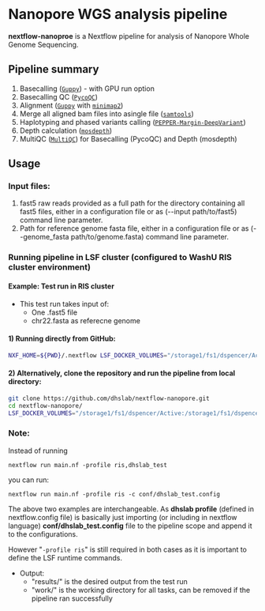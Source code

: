 <br>

# Nanopore WGS analysis pipeline

**nextflow-nanoproe** is a Nextflow pipeline for analysis of Nanopore Whole Genome Sequencing.


## Pipeline summary
1. Basecalling ([`Guppy`](https://nanoporetech.com/nanopore-sequencing-data-analysis)) - with GPU run option
1. Basecalling QC ([`PycoQC`](https://a-slide.github.io/pycoQC/))
1. Alignment ([`Guppy`](https://nanoporetech.com/nanopore-sequencing-data-analysis) with [`minimap2`](https://github.com/lh3/minimap2))
1. Merge all aligned bam files into asingle file ([`samtools`](http://www.htslib.org/doc/samtools.html))
1. Haplotyping and phased variants calling ([`PEPPER-Margin-DeepVariant`](https://github.com/kishwarshafin/pepper))
1. Depth calculation ([`mosdepth`](https://github.com/brentp/mosdepth))
1. MultiQC ([`MultiQC`](https://multiqc.info/)) for Basecalling (PycoQC) and Depth (mosdepth)





## Usage
### Input files:
1. fast5 raw reads provided as a full path for the directory containing all fast5 files, either in a configuration file or as (--input path/to/fast5) command line parameter.
2. Path for reference genome fasta file, either in a configuration file or as (--genome_fasta path/to/genome.fasta) command line parameter.

### Running pipeline in LSF cluster (configured to WashU RIS cluster environment)
#### Example: Test run in RIS cluster
- This test run takes input of:
  - One .fast5 file
  - chr22.fasta as referecne genome

#### 1) Running directly from GitHub:
```bash
NXF_HOME=${PWD}/.nextflow LSF_DOCKER_VOLUMES="/storage1/fs1/dspencer/Active:/storage1/fs1/dspencer/Active $HOME:$HOME" bsub -g /dspencer/nextflow -G compute-dspencer -q dspencer -e nextflow_launcher.err -o nextflow_launcher.log -We 2:00 -n 2 -M 12GB -R "select[mem>=16000] span[hosts=1] rusage[mem=16000]" -a "docker(mdivr/centos:v0.1)" nextflow run dhslab/nextflow-nanopore -r main -profile ris,dhslab_test
```

#### 2) Alternatively, clone the repository and run the pipeline from local directory:
```bash
git clone https://github.com/dhslab/nextflow-nanopore.git
cd nextflow-nanopore/
LSF_DOCKER_VOLUMES="/storage1/fs1/dspencer/Active:/storage1/fs1/dspencer/Active $HOME:$HOME" bsub -g /dspencer/nextflow -G compute-dspencer -q dspencer -e nextflow_launcher.err -o nextflow_launcher.log -We 2:00 -n 2 -M 12GB -R "select[mem>=16000] span[hosts=1] rusage[mem=16000]" -a "docker(mdivr/centos:v0.1)" nextflow run main.nf -profile ris,dhslab_test
```

### Note:
Instead of running 
```
nextflow run main.nf -profile ris,dhslab_test
```
you can run:
```
nextflow run main.nf -profile ris -c conf/dhslab_test.config
```
The above two examples are interchangeable. As **dhslab profile** (defined in nextflow.config file) is basically just importing (or including in nextflow language) **conf/dhslab_test.config** file to the pipeline scope and append it to the configurations.

However "```-profile ris```" is still required in both cases as it is important to define the LSF runtime commands.
- Output:
  - "results/" is the desired output from the test run
  - "work/" is the working directory for all tasks, can be removed if the pipeline ran successfully
